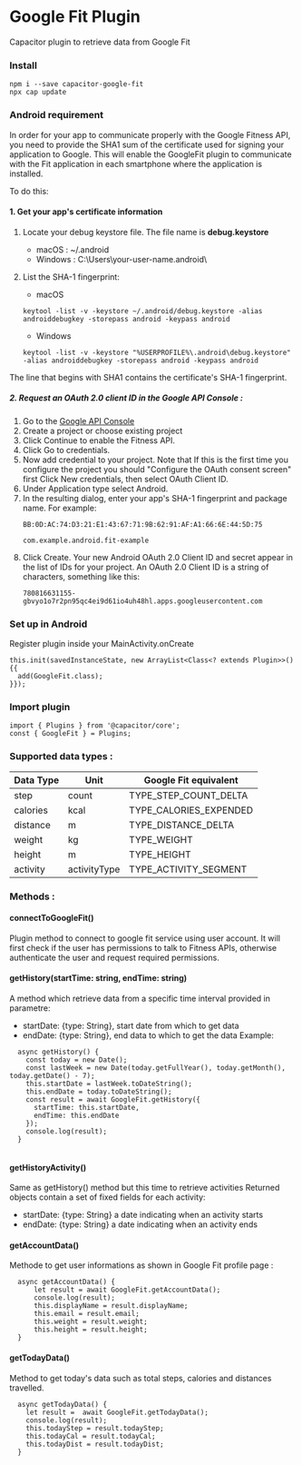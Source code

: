 # Google Fit Plugin
Capacitor plugin to retrieve data from Google Fit

### Install
```
npm i --save capacitor-google-fit
npx cap update

```
### Android requirement
In order for your app to communicate properly with the Google Fitness API, you need to provide the SHA1 sum of the certificate used for signing your application to Google. This will enable the GoogleFit plugin to communicate with the Fit application in each smartphone where the application is installed.

To do this:

#### 1. Get your app's certificate information
1. Locate your debug keystore file. The file name is  **debug.keystore**
    - macOS : ~/.android
    - Windows : C:\Users\your-user-name\.android\

2. List the SHA-1 fingerprint:
    - macOS
    ```
    keytool -list -v -keystore ~/.android/debug.keystore -alias androiddebugkey -storepass android -keypass android
    ```

    - Windows
    ```
    keytool -list -v -keystore "%USERPROFILE%\.android\debug.keystore" -alias androiddebugkey -storepass android -keypass android
    ```
    
The line that begins with SHA1 contains the certificate's SHA-1 fingerprint.

##### 2. Request an OAuth 2.0 client ID in the Google API Console :
1. Go to the [Google API Console](https://console.developers.google.com/flows/enableapi?apiid=fitness)
2. Create a project or choose existing project
3. Click Continue to enable the Fitness API.
4. Click Go to credentials.
5. Now add credential to your project. 
Note that If this is the first time you configure the project you should "Configure the OAuth consent screen" first
Click New credentials, then select OAuth Client ID.
6. Under Application type select Android.
7. In the resulting dialog, enter your app's SHA-1 fingerprint and package name. For example:
    ```
    BB:0D:AC:74:D3:21:E1:43:67:71:9B:62:91:AF:A1:66:6E:44:5D:75

    com.example.android.fit-example
    ```
8. Click Create. Your new Android OAuth 2.0 Client ID and secret appear in the list of IDs for your project. 
An OAuth 2.0 Client ID is a string of characters, something like this:
    ```
    780816631155-gbvyo1o7r2pn95qc4ei9d61io4uh48hl.apps.googleusercontent.com
    ```


### Set up in Android
Register plugin inside your MainActivity.onCreate
```
this.init(savedInstanceState, new ArrayList<Class<? extends Plugin>>() {{
  add(GoogleFit.class);
}});

```
### Import plugin
```
import { Plugins } from '@capacitor/core';
const { GoogleFit } = Plugins;

```

### Supported data types :

| Data Type | Unit | Google Fit equivalent |
| --- | --- | --- |
| step | count | TYPE_STEP_COUNT_DELTA |
| calories | kcal | TYPE_CALORIES_EXPENDED |
| distance | m | TYPE_DISTANCE_DELTA |
| weight | kg | TYPE_WEIGHT |
| height | m | TYPE_HEIGHT |
| activity | activityType | TYPE_ACTIVITY_SEGMENT |


### Methods :

#### connectToGoogleFit()
Plugin method to connect to google fit service using user account.
It will first check if the user has permissions to talk to Fitness APIs,
otherwise authenticate the user and request required permissions.

#### getHistory(startTime: string, endTime: string)
A method which retrieve data from a specific time interval provided in parametre: 
- startDate: {type: String}, start date from which to get data
- endDate: {type: String}, end data to which to get the data
Example:
```
  async getHistory() {
    const today = new Date();
    const lastWeek = new Date(today.getFullYear(), today.getMonth(), today.getDate() - 7);
    this.startDate = lastWeek.toDateString();
    this.endDate = today.toDateString();
    const result = await GoogleFit.getHistory({
      startTime: this.startDate,
      endTime: this.endDate
    });
    console.log(result);
  }
    
```

#### getHistoryActivity()
Same as getHistory() method but this time to retrieve activities
Returned objects contain a set of fixed fields for each activity:
- startDate: {type: String} a date indicating when an activity starts
- endDate: {type: String} a date indicating when an activity ends

#### getAccountData()
Methode to get user informations as shown in Google Fit profile page :
```
  async getAccountData() {
      let result = await GoogleFit.getAccountData();
      console.log(result);
      this.displayName = result.displayName;
      this.email = result.email;
      this.weight = result.weight;
      this.height = result.height;
  }
```

#### getTodayData()
Method to get today's data such as total steps, calories and distances travelled.
```
  async getTodayData() {
    let result =  await GoogleFit.getTodayData();
    console.log(result);
    this.todayStep = result.todayStep;
    this.todayCal = result.todayCal;
    this.todayDist = result.todayDist;
  }
```

